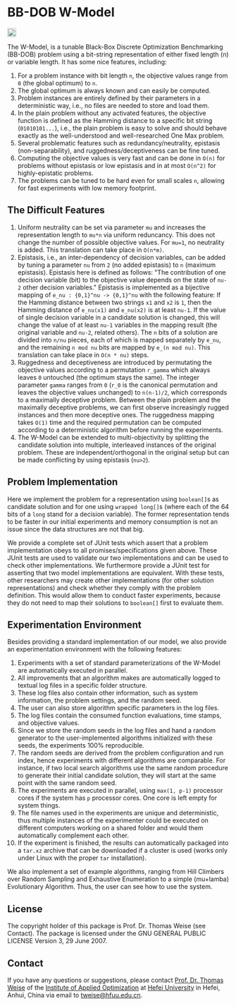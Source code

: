# BB-DOB W-Model

[<img alt="Travis CI Build Status" src="https://img.shields.io/travis/thomasWeise/BBDOB_W_Model/master.svg" height="20"/>](https://travis-ci.org/thomasWeise/BBDOB_W_Model/)

The W-Model, is a tunable Black-Box Discrete Optimization Benchmarking (BB-DOB) problem using a bit-string representation of either fixed length (n) or variable length. It has some nice features, including:

1. For a problem instance with bit length `n`, the objective values range from `0` (the global optimum) to `n`.
2. The global optimum is always known and can easily be computed.
3. Problem instances are entirely defined by their parameters in a deterministic way, i.e., no files are needed to store and load them.
4. In the plain problem without any activated features, the objective function is defined as the Hamming distance to a specific bit string (`01010101...`), i.e., the plain problem is easy to solve and should behave exactly as the well-understood and well-researched One Max problem.
5. Several problematic features such as redundancy/neutrality, epistasis (non-separability), and ruggedness/deceptiveness can be fine tuned.
6. Computing the objective values is very fast and can be done in `O(n)` for problems without epistasis or low epistasis and in at most `O(n^2)` for highly-epistatic problems.
7. The problems can be tuned to be hard even for small scales `n`, allowing for fast experiments with low memory footprint.

## The Difficult Features 

1. Uniform neutrality can be set via parameter `mu` and increases the representation length to `mu*n` via uniform reduncancy. This does not change the number of possible objective values. For `mu=1`, no neutrality is added. This translation can take place in `O(n*m)`.
2. Epistasis, i.e., an inter-dependency of decision variables, can be added by tuning a parameter `nu` from  `2` (no added epistasis) to `n` (maximum epistasis). Epistasis here is defined as follows: "The contribution of one decision variable (bit) to the objective value depends on the state of `nu-2` other decision variables." Epistasis is implemented as a bijective mapping of `e_nu : {0,1}^nu -> {0,1}^nu` with the following feature: If the Hamming distance between two strings `x1` and `x2` is `1`, then the Hamming distance of `e_nu(x1)` and `e_nu(x2)` is at least `nu-1`. If the value of single decision variable in a candidate solution is changed, this will change the value of at least `nu-1` variables in the mapping result (the original variable and `nu-2`, related others). The `n` bits of a solution are divided into `n/nu` pieces, each of which is mapped separately by `e_nu`, and the remaining `n mod nu` bits are mapped by `e_(n mod nu)`. This translation can take place in `O(n * nu)` steps.
3. Ruggedness and deceptiveness are introduced by permutating the objective values according to a permutation `r_gamma` which always leaves `0` untouched (the optimum stays the same). The integer parameter `gamma` ranges from `0` (`r_0`  is the canonical permutation and leaves the objective values unchanged) to `n(n-1)/2`, which corresponds to a maximally deceptive problem. Between the plain problem and the maximally deceptive problems, we can first observe increasingly rugged instances and then more deceptive ones. The ruggedness mapping takes `O(1)` time and the required permutation can be computed according to a deterministic algorithm before running the experiments.
4. The W-Model can be extended to multi-objectivity by splitting the candidate solution into multiple, interleaved instances of the original problem. These are independent/orthogonal in the original setup but can be made conflicting by using epistasis (`nu>2`).

## Problem Implementation

Here we implement the problem for a representation using `boolean[]`s as candidate solution and for one using `wrapped long[]`s (where each of the 64 bits of a `long` stand for a decision variable). The former representation tends to be faster in our initial experiments and memory consumption is not an issue since the data structures are not that big.
 
We provide a complete set of JUnit tests which assert that a problem implementation obeys to all promises/specifications given above. These JUnit tests are used to validate our two implementations and can be used to check other implementations. We furthermore provide a JUnit test for asserting that two model implementations are equivalent. With these tests, other researchers may create other implementations (for other solution representations) and check whether they comply with the problem definition. This would allow them to conduct faster experiments, because they do not need to map their solutions to `boolean[]` first to evaluate them.
 
## Experimentation Environment

Besides providing a standard implementation of our model, we also provide an experimentation environment with the following features:

1. Experiments with a set of standard parameterizations of the W-Model are automatically executed in parallel.
2. All improvements that an algorithm makes are automatically logged to textual log files in a specific folder structure.
3. These log files also contain other information, such as system information, the problem settings, and the random seed.
4. The user can also store algorithm specific parameters in the log files.
5. The log files contain the consumed function evaluations, time stamps, and objective values.
6. Since we store the random seeds in the log files and hand a random generator to the user-implemented algorithms initialized with these seeds, the experiments 100% reproducible.
7. The random seeds are derived from the problem configuration and run index, hence experiments with different algorithms are comparable. For instance, if two local search algorithms use the same random procedure to generate their initial candidate solution, they will start at the same point with the same random seed.
8. The experiments are executed in parallel, using `max(1, p-1)` processor cores if the system has `p` processor cores. One core is left empty for system things.
9. The file names used in the experiments are unique and deterministic, thus multiple instances of the experimenter could be executed on different computers working on a shared folder and would them automatically complement each other.
10. If the experiment is finished, the results can automatically packaged into a `tar.xz` archive that can be downloaded if a cluster is used (works only under Linux with the proper `tar` installation).

We also implement a set of example algorithms, ranging from Hill Climbers over Random Sampling and Exhaustive Enumeration to a simple (mu+lamba) Evolutionary Algorithm. Thus, the user can see how to use the system.

## License

The copyright holder of this package is Prof. Dr. Thomas Weise (see Contact).
The package is licensed under the  GNU GENERAL PUBLIC LICENSE Version 3, 29 June 2007.

## Contact

If you have any questions or suggestions, please contact
[Prof. Dr. Thomas Weise](http://iao.hfuu.edu.cn/team/director) of the
[Institute of Applied Optimization](http://iao.hfuu.edu.cn/) at
[Hefei University](http://www.hfuu.edu.cn) in
Hefei, Anhui, China via
email to [tweise@hfuu.edu.cn](mailto:tweise@hfuu.edu.cn).